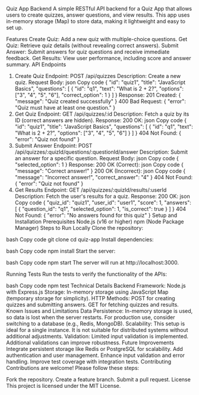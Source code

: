 Quiz App Backend
A simple RESTful API backend for a Quiz App that allows users to create quizzes, answer questions, and view results. This app uses in-memory storage (Map) to store data, making it lightweight and easy to set up.

Features
Create Quiz: Add a new quiz with multiple-choice questions.
Get Quiz: Retrieve quiz details (without revealing correct answers).
Submit Answer: Submit answers for quiz questions and receive immediate feedback.
Get Results: View user performance, including score and answer summary.
API Endpoints
1. Create Quiz
Endpoint: POST /api/quizzes
Description: Create a new quiz.
Request Body:
json
Copy code
{
  "id": "quiz1",
  "title": "JavaScript Basics",
  "questions": [
    {
      "id": "q1",
      "text": "What is 2 + 2?",
      "options": ["3", "4", "5", "6"],
      "correct_option": 1
    }
  ]
}
Response:
201 Created: { "message": "Quiz created successfully" }
400 Bad Request: { "error": "Quiz must have at least one question." }
2. Get Quiz
Endpoint: GET /api/quizzes/:id
Description: Fetch a quiz by its ID (correct answers are hidden).
Response:
200 OK:
json
Copy code
{
  "id": "quiz1",
  "title": "JavaScript Basics",
  "questions": [
    {
      "id": "q1",
      "text": "What is 2 + 2?",
      "options": ["3", "4", "5", "6"]
    }
  ]
}
404 Not Found: { "error": "Quiz not found" }
3. Submit Answer
Endpoint: POST /api/quizzes/:quizId/questions/:questionId/answer
Description: Submit an answer for a specific question.
Request Body:
json
Copy code
{
  "selected_option": 1
}
Response:
200 OK (Correct):
json
Copy code
{ "message": "Correct answer!" }
200 OK (Incorrect):
json
Copy code
{
  "message": "Incorrect answer!",
  "correct_answer": "4"
}
404 Not Found: { "error": "Quiz not found" }
4. Get Results
Endpoint: GET /api/quizzes/:quizId/results/:userId
Description: Fetch the user's results for a quiz.
Response:
200 OK:
json
Copy code
{
  "quiz_id": "quiz1",
  "user_id": "user1",
  "score": 1,
  "answers": [
    {
      "question_id": "q1",
      "selected_option": 1,
      "is_correct": true
    }
  ]
}
404 Not Found: { "error": "No answers found for this quiz" }
Setup and Installation
Prerequisites
Node.js (v16 or higher)
npm (Node Package Manager)
Steps to Run Locally
Clone the repository:

bash
Copy code
git clone <your-repo-url>
cd quiz-app
Install dependencies:

bash
Copy code
npm install
Start the server:

bash
Copy code
npm start
The server will run at http://localhost:3000.

Running Tests
Run the tests to verify the functionality of the APIs:

bash
Copy code
npm test
Technical Details
Backend Framework: Node.js with Express.js
Storage: In-memory storage using JavaScript Map (temporary storage for simplicity).
HTTP Methods:
POST for creating quizzes and submitting answers.
GET for fetching quizzes and results.
Known Issues and Limitations
Data Persistence: In-memory storage is used, so data is lost when the server restarts. For production use, consider switching to a database (e.g., Redis, MongoDB).
Scalability: This setup is ideal for a single instance. It is not suitable for distributed systems without additional adjustments.
Validation: Limited input validation is implemented. Additional validations can improve robustness.
Future Improvements
Integrate persistent storage like Redis or PostgreSQL for scalability.
Add authentication and user management.
Enhance input validation and error handling.
Improve test coverage with integration tests.
Contributing
Contributions are welcome! Please follow these steps:

Fork the repository.
Create a feature branch.
Submit a pull request.
License
This project is licensed under the MIT License.

